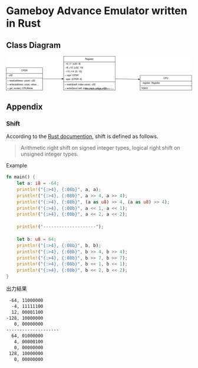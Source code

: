 # Gameboy Advance Emulator written in Rust

## Class Diagram
![class](images/class.drawio.svg)


## Appendix
### Shift
According to the [Rust documention](https://doc.rust-lang.org/reference/expressions/operator-expr.html#arithmetic-and-logical-binary-operators),
shift is defined as follows.
> Arithmetic right shift on signed integer types, logical right shift on unsigned integer types.

Example
```Rust
fn main() {
    let a: i8 = -64;
    println!("{:>4}, {:08b}", a, a);
    println!("{:>4}, {:08b}", a >> 4, a >> 4);
    println!("{:>4}, {:08b}", (a as u8) >> 4, (a as u8) >> 4);
    println!("{:>4}, {:08b}", a << 1, a << 1);
    println!("{:>4}, {:08b}", a << 2, a << 2);

    println!("--------------------");

    let b: u8 = 64;
    println!("{:>4}, {:08b}", b, b);
    println!("{:>4}, {:08b}", b >> 4, b >> 4);
    println!("{:>4}, {:08b}", b >> 7, b >> 7);
    println!("{:>4}, {:08b}", b << 1, b << 1);
    println!("{:>4}, {:08b}", b << 2, b << 2);
}
```
出力結果
```
 -64, 11000000
  -4, 11111100
  12, 00001100
-128, 10000000
   0, 00000000
--------------------
  64, 01000000
   4, 00000100
   0, 00000000
 128, 10000000
   0, 00000000
```